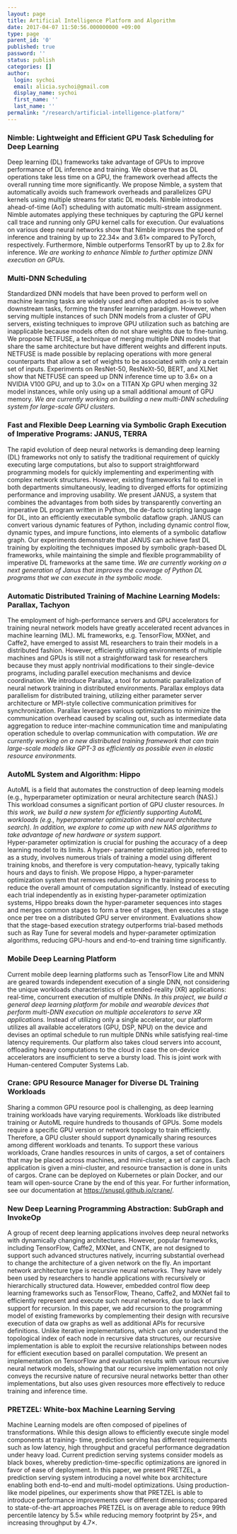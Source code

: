 ```yaml
---
layout: page
title: Artificial Intelligence Platform and Algorithm
date: 2017-04-07 11:50:56.000000000 +09:00
type: page
parent_id: '0'
published: true
password: ''
status: publish
categories: []
author:
  login: sychoi
  email: alicia.sychoi@gmail.com
  display_name: sychoi
  first_name: ''
  last_name: ''
permalink: "/research/artificial-intelligence-platform/"
---
```


<h3 class="topics_title">Nimble: Lightweight and Efficient GPU Task Scheduling for Deep Learning</h3>
<p>Deep learning (DL) frameworks take advantage of GPUs to improve performance of DL inference and training. We observe that as DL operations take less time on a GPU, the framework overhead affects the overall running time more significantly. We propose Nimble, a system that automatically avoids such framework overheads and parallelizes GPU kernels using multiple streams for static DL models. Nimble introduces ahead-of-time (AoT) scheduling with automatic multi-stream assignment. Nimble automates applying these techniques by capturing the GPU kernel call trace and running only GPU kernel calls for execution. Our evaluations on various deep neural networks show that Nimble improves the speed of inference and training by up to 22.34× and 3.61× compared to PyTorch, respectively. Furthermore, Nimble outperforms TensorRT by up to 2.8x for inference. <i>We are working to enhance Nimble to further optimize DNN execution on GPUs.</i></p>

<h3 class="topics_title">Multi-DNN Scheduling</h3>
<p>Standardized DNN models that have been proved to perform well on machine learning tasks are widely used and often adopted as-is to solve downstream tasks, forming the transfer learning paradigm. However, when serving multiple instances of such DNN models from a cluster of GPU servers, existing techniques to improve GPU utilization such as batching are inapplicable because models often do not share weights due to fine-tuning. We propose NETFUSE, a technique of merging multiple DNN models that share the same architecture but have different weights and different inputs. NETFUSE is made possible by replacing operations with more general counterparts that allow a set of weights to be associated with only a certain set of inputs. Experiments on ResNet-50, ResNeXt-50, BERT, and XLNet show that NETFUSE can speed up DNN inference time up to 3.6× on a NVIDIA V100 GPU, and up to 3.0× on a TITAN Xp GPU when merging 32 model instances, while only using up a small additional amount of GPU memory. <i>We are currently working on building a new multi-DNN scheduling system for large-scale GPU clusters.</i></p>

<h3 class="topics_title">Fast and Flexible Deep Learning via Symbolic Graph Execution of Imperative Programs: JANUS, TERRA</h3>
<p>The rapid evolution of deep neural networks is demanding deep learning (DL) frameworks not only to satisfy the traditional requirement of quickly executing large computations, but also to support straightforward programming models for quickly implementing and experimenting with complex network structures. However, existing frameworks fail to excel in both departments simultaneously, leading to diverged efforts for optimizing performance and improving usability. We present JANUS, a system that combines the advantages from both sides by transparently converting an imperative DL program written in Python, the de-facto scripting language for DL, into an efficiently executable symbolic dataflow graph. JANUS can convert various dynamic features of Python, including dynamic control flow, dynamic types, and impure functions, into elements of a symbolic dataflow graph. Our experiments demonstrate that JANUS can achieve fast DL training by exploiting the techniques imposed by symbolic graph-based DL frameworks, while maintaining the simple and flexible programmability of imperative DL frameworks at the same time. <i>We are currently working on a next generation of Janus that improves the coverage of Python DL programs that we can execute in the symbolic mode.</i></p>

<h3 class="topics_title">Automatic Distributed Training of Machine Learning Models: Parallax, Tachyon</h3>
<p>The employment of high-performance servers and GPU accelerators for training neural network models have greatly accelerated recent advances in machine learning (ML). ML frameworks, e.g. TensorFlow, MXNet, and Caffe2, have emerged to assist ML researchers to train their models in a distributed fashion. However, efficiently utilizing environments of multiple machines and GPUs is still not a straightforward task for researchers because they must apply nontrivial modifications to their single-device programs, including parallel execution mechanisms and device coordination. We introduce Parallax, a tool for automatic parallelization of neural network training in distributed environments. Parallax employs data parallelism for distributed training, utilizing either parameter server architecture or MPI-style collective communication primitives for synchronization. Parallax leverages various optimizations to minimize the communication overhead caused by scaling out, such as intermediate data aggregation to reduce inter-machine communication time and manipulating operation schedule to overlap communication with computation. <i>We are currently working on a new distributed training framework that can train large-scale models like GPT-3 as efficiently as possible even in elastic resource environments.</i></p>

<h3 class="topics_title">AutoML System and Algorithm: Hippo</h3>
<p>AutoML is a field that automates the construction of deep learning models (e.g., hyperparameter optimization or neural architecture search (NAS).) This workload consumes a significant portion of GPU cluster resources. <i>In this work, we build a new system for efficiently supporting AutoML workloads (e.g., hyperparameter optimization and neural architecture search). In addition, we explore to come up with new NAS algorithms to take advantage of new hardware or system support.</i><br>
Hyper-parameter optimization is crucial for pushing the accuracy of a deep learning model to its limits. A hyper- parameter optimization job, referred to as a study, involves numerous trials of training a model using different training knobs, and therefore is very computation-heavy, typically taking hours and days to finish. We propose Hippo, a hyper-parameter optimization system that removes redundancy in the training process to reduce the overall amount of computation significantly. Instead of executing each trial independently as in existing hyper-parameter optimization systems, Hippo breaks down the hyper-parameter sequences into stages and merges common stages to form a tree of stages, then executes a stage once per tree on a distributed GPU server environment. Evaluations show that the stage-based execution strategy outperforms trial-based methods such as Ray Tune for several models and hyper-parameter optimization algorithms, reducing GPU-hours and end-to-end training time significantly.</p>

<h3 class="topics_title">Mobile Deep Learning Platform</h3>
<p>Current mobile deep learning platforms such as TensorFlow Lite and MNN are geared towards independent execution of a single DNN, not considering the unique workloads characteristics of extended-reality (XR) applications: real-time, concurrent execution of multiple DNNs. <i>In this project, we build a general deep learning platform for mobile and wearable devices that perform multi-DNN execution on multiple accelerators to serve XR applications.</i> Instead of utilizing only a single accelerator, our platform utilizes all available accelerators (GPU, DSP, NPU) on the device and devises an optimal schedule to run multiple DNNs while satisfying real-time latency requirements. Our platform also takes cloud servers into account, offloading heavy computations to the cloud in case the on-device accelerators are insufficient to serve a bursty load. This is joint work with Human-centered Computer Systems Lab.</p>

<h3 class="topics_title">Crane: GPU Resource Manager for Diverse DL Training Workloads</h3>
<p>Sharing a common GPU resource pool is challenging, as deep learning training workloads have varying requirements. Workloads like distributed training or AutoML require hundreds to thousands of GPUs. Some models require a specific GPU version or network topology to train efficiently. Therefore, a GPU cluster should support dynamically sharing resources among different workloads and tenants. To support these various workloads, Crane handles resources in units of cargos, a set of containers that may be placed across machines, and mini-cluster, a set of cargos. Each application is given a mini-cluster, and resource transaction is done in units of cargos. Crane can be deployed on Kubernetes or plain Docker, and our team will open-source Crane by the end of this year. For further information, see our documentation at <a href="https://snuspl.github.io/crane/">https://snuspl.github.io/crane/</a>.</p>

<h3 class="topics_title">New Deep Learning Programming Abstraction: SubGraph and InvokeOp</h3>
<p>A group of recent deep learning applications involves deep neural networks with dynamically changing architectures. However, popular frameworks, including TensorFlow, Caffe2, MXNet, and CNTK, are not designed to support such advanced structures natively, incurring substantial overhead to change the architecture of a given network on the fly. An important network architecture type is recursive neural networks. They have widely been used by researchers to handle applications with recursively or hierarchically structured data. However, embedded control flow deep learning frameworks such as TensorFlow, Theano, Caffe2, and MXNet fail to efficiently represent and execute such neural networks, due to lack of support for recursion. In this paper, we add recursion to the programming model of existing frameworks by complementing their design with recursive execution of data ow graphs as well as additional APIs for recursive definitions. Unlike iterative implementations, which can only understand the topological index of each node in recursive data structures, our recursive implementation is able to exploit the recursive relationships between nodes for efficient execution based on parallel computation. We present an implementation on TensorFlow and evaluation results with various recursive neural network models, showing that our recursive implementation not only conveys the recursive nature of recursive neural networks better than other implementations, but also uses given resources more effectively to reduce training and inference time.</p>

<h3 class="topics_title">PRETZEL: White-box Machine Learning Serving</h3>
<p>Machine Learning models are often composed of pipelines of transformations. While this design allows to efficiently execute single model components at training- time, prediction serving has different requirements such as low latency, high throughput and graceful performance degradation under heavy load. Current prediction serving systems consider models as black boxes, whereby prediction-time-specific optimizations are ignored in favor of ease of deployment. In this paper, we present PRETZEL, a prediction serving system introducing a novel white box architecture enabling both end-to-end and multi-model optimizations. Using production-like model pipelines, our experiments show that PRETZEL is able to introduce performance improvements over different dimensions; compared to state-of-the-art approaches PRETZEL is on average able to reduce 99th percentile latency by 5.5× while reducing memory footprint by 25×, and increasing throughput by 4.7×.</p>
